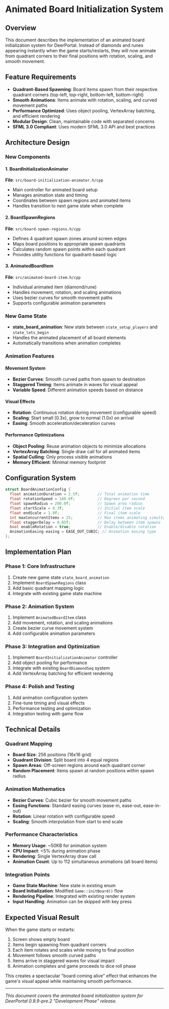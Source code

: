 # Animated Board Initialization System

## Overview

This document describes the implementation of an animated board initialization system for DeerPortal. Instead of diamonds and runes appearing instantly when the game starts/restarts, they will now animate from quadrant corners to their final positions with rotation, scaling, and smooth movement.

## Feature Requirements

- **Quadrant-Based Spawning**: Board items spawn from their respective quadrant corners (top-left, top-right, bottom-left, bottom-right)
- **Smooth Animations**: Items animate with rotation, scaling, and curved movement paths
- **Performance Optimized**: Uses object pooling, VertexArray batching, and efficient rendering
- **Modular Design**: Clean, maintainable code with separated concerns
- **SFML 3.0 Compliant**: Uses modern SFML 3.0 API and best practices

## Architecture Design

### New Components

#### 1. BoardInitializationAnimator
**File**: `src/board-initialization-animator.h/cpp`
- Main controller for animated board setup
- Manages animation state and timing
- Coordinates between spawn regions and animated items
- Handles transition to next game state when complete

#### 2. BoardSpawnRegions  
**File**: `src/board-spawn-regions.h/cpp`
- Defines 4 quadrant spawn zones around screen edges
- Maps board positions to appropriate spawn quadrants
- Calculates random spawn points within each quadrant
- Provides utility functions for quadrant-based logic

#### 3. AnimatedBoardItem
**File**: `src/animated-board-item.h/cpp`
- Individual animated item (diamond/rune)
- Handles movement, rotation, and scaling animations
- Uses bezier curves for smooth movement paths
- Supports configurable animation parameters

### New Game State

- **state_board_animation**: New state between `state_setup_players` and `state_lets_begin`
- Handles the animated placement of all board elements
- Automatically transitions when animation completes

### Animation Features

#### Movement System
- **Bezier Curves**: Smooth curved paths from spawn to destination
- **Staggered Timing**: Items animate in waves for visual appeal
- **Variable Speed**: Different animation speeds based on distance

#### Visual Effects
- **Rotation**: Continuous rotation during movement (configurable speed)
- **Scaling**: Start small (0.3x), grow to normal (1.0x) on arrival
- **Easing**: Smooth acceleration/deceleration curves

#### Performance Optimizations
- **Object Pooling**: Reuse animation objects to minimize allocations
- **VertexArray Batching**: Single draw call for all animated items
- **Spatial Culling**: Only process visible animations
- **Memory Efficient**: Minimal memory footprint

## Configuration System

```cpp
struct BoardAnimationConfig {
  float animationDuration = 2.5f;        // Total animation time
  float rotationSpeed = 180.0f;          // Degrees per second
  float spawnRadius = 200.0f;            // Spawn area radius
  float startScale = 0.3f;               // Initial item scale
  float endScale = 1.0f;                 // Final item scale
  int maxConcurrentItems = 25;           // Max items animating simultaneously
  float staggerDelay = 0.05f;            // Delay between item spawns
  bool enableRotation = true;            // Enable/disable rotation
  AnimationEasing easing = EASE_OUT_CUBIC; // Animation easing type
};
```

## Implementation Plan

### Phase 1: Core Infrastructure
1. Create new game state `state_board_animation`
2. Implement `BoardSpawnRegions` class
3. Add basic quadrant mapping logic
4. Integrate with existing game state machine

### Phase 2: Animation System
1. Implement `AnimatedBoardItem` class
2. Add movement, rotation, and scaling animations
3. Create bezier curve movement system
4. Add configurable animation parameters

### Phase 3: Integration and Optimization  
1. Implement `BoardInitializationAnimator` controller
2. Add object pooling for performance
3. Integrate with existing `BoardDiamondSeq` system
4. Add VertexArray batching for efficient rendering

### Phase 4: Polish and Testing
1. Add animation configuration system
2. Fine-tune timing and visual effects
3. Performance testing and optimization
4. Integration testing with game flow

## Technical Details

### Quadrant Mapping
- **Board Size**: 256 positions (16x16 grid)
- **Quadrant Division**: Split board into 4 equal regions
- **Spawn Areas**: Off-screen regions around each quadrant corner
- **Random Placement**: Items spawn at random positions within spawn radius

### Animation Mathematics
- **Bezier Curves**: Cubic bezier for smooth movement paths
- **Easing Functions**: Standard easing curves (ease-in, ease-out, ease-in-out)
- **Rotation**: Linear rotation with configurable speed
- **Scaling**: Smooth interpolation from start to end scale

### Performance Characteristics
- **Memory Usage**: ~50KB for animation system
- **CPU Impact**: <5% during animation phase
- **Rendering**: Single VertexArray draw call
- **Animation Count**: Up to 112 simultaneous animations (all board items)

### Integration Points
- **Game State Machine**: New state in existing enum
- **Board Initialization**: Modified `Game::initBoard()` flow
- **Rendering Pipeline**: Integrated with existing render system
- **Input Handling**: Animation can be skipped with key press

## Expected Visual Result

When the game starts or restarts:
1. Screen shows empty board
2. Items begin spawning from quadrant corners
3. Each item rotates and scales while moving to final position
4. Movement follows smooth curved paths
5. Items arrive in staggered waves for visual impact
6. Animation completes and game proceeds to dice roll phase

This creates a spectacular "board coming alive" effect that enhances the game's visual appeal while maintaining smooth performance.

---

*This document covers the animated board initialization system for DeerPortal 0.9.9-pre.2 "Development Phase" release.*